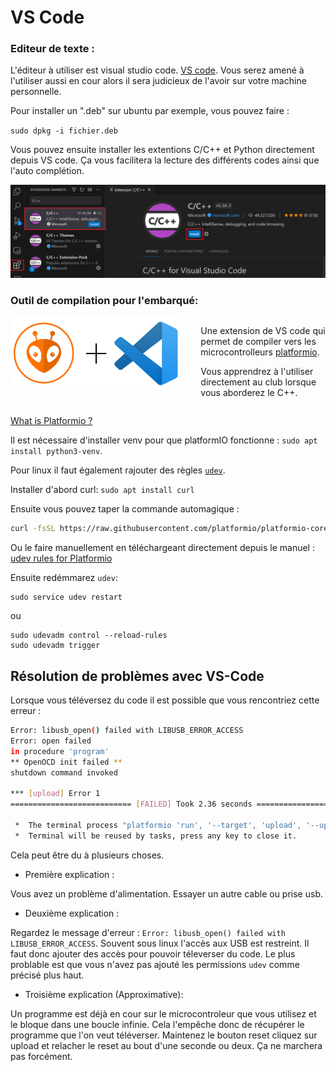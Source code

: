 # VS Code

### Editeur de texte :
L'éditeur à utiliser est visual studio code.
[VS code](https://code.visualstudio.com/). Vous serez amené à l'utiliser aussi en cour alors il sera judicieux de l'avoir sur votre machine personnelle.

Pour installer un ".deb" sur ubuntu par exemple, vous pouvez faire :

`sudo dpkg -i fichier.deb`  

Vous pouvez ensuite installer les extentions C/C++ et Python directement depuis VS code. Ça vous facilitera la lecture des différents codes ainsi que l'auto complétion.

![](../../images/cpp-extension.png)

### Outil de compilation pour l'embarqué:

<div style="display: flex; align-items: flex-start;">
<a href="http://ajaugust.com/platformio-notes.html" >
<img src="../../images/platformio.png" width="800px"> </a>
<div style="padding-left: 30px;">

Une extension de VS code qui permet de compiler vers les microcontrolleurs
[platformio](https://platformio.org/install/ide?install=vscode).

Vous apprendrez à l'utiliser directement au club lorsque vous aborderez le C++.
</div>
</div>

[What is Platformio ?](http://ajaugust.com/platformio-notes.html) 

Il est nécessaire d'installer venv pour que platformIO fonctionne : `sudo apt install python3-venv`.

Pour linux il faut également rajouter des règles [`udev`](https://en.wikipedia.org/wiki/Udev). 

Installer d'abord curl: `sudo apt install curl`

Ensuite vous pouvez taper la commande automagique : 

```bash
curl -fsSL https://raw.githubusercontent.com/platformio/platformio-core/develop/platformio/assets/system/99-platformio-udev.rules | sudo tee /etc/udev/rules.d/99-platformio-udev.rules
```
Ou le faire manuellement en téléchargeant directement depuis le manuel : [udev rules for Platformio](https://docs.platformio.org/en/latest/core/installation/udev-rules.html)

Ensuite redémmarez `udev`:

```
sudo service udev restart
```
ou 
```
sudo udevadm control --reload-rules
sudo udevadm trigger
```


## Résolution de problèmes avec VS-Code

Lorsque vous téléversez du code il est possible que vous rencontriez cette erreur : 

```bash
Error: libusb_open() failed with LIBUSB_ERROR_ACCESS
Error: open failed
in procedure 'program'
** OpenOCD init failed **
shutdown command invoked

*** [upload] Error 1
=========================== [FAILED] Took 2.36 seconds ===========================

 *  The terminal process "platformio 'run', '--target', 'upload', '--upload-port', '/dev/ttyACM0'" terminated with exit code: 1. 
 *  Terminal will be reused by tasks, press any key to close it. 
```

Cela peut être du à plusieurs choses. 
- Première explication : 

Vous avez un problème d'alimentation. Essayer un autre cable ou prise usb. 

- Deuxième explication :

Regardez le message d'erreur : `Error: libusb_open() failed with LIBUSB_ERROR_ACCESS`. Souvent sous linux l'accès aux USB est restreint. Il faut donc ajouter des accès pour pouvoir téleverser du code. Le plus problable est que vous n'avez pas ajouté les permissions `udev` comme précisé plus haut.

- Troisième explication (Approximative): 

Un programme est déjà en cour sur le microcontroleur que vous utilisez et le bloque dans une boucle infinie. Cela l'empêche donc de récupérer le programme que l'on veut téléverser. Maintenez le bouton reset cliquez sur upload et relacher le reset au bout d'une seconde ou deux. Ça ne marchera pas forcément.
